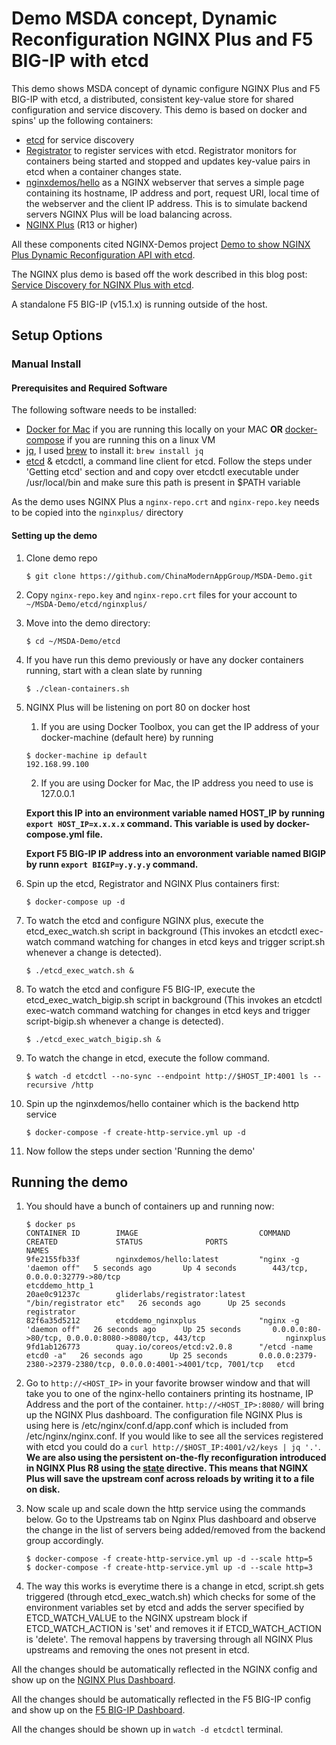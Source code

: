 # Demo MSDA concept, Dynamic Reconfiguration NGINX Plus and F5 BIG-IP with etcd

This demo shows MSDA concept of dynamic configure NGINX Plus and F5 BIG-IP with etcd, a distributed, consistent key-value store for shared configuration and service discovery. This demo is based on docker and spins'
up the following containers:

*   [etcd](https://github.com/coreos/etcd) for service discovery
*   [Registrator](https://github.com/gliderlabs/registrator) to register services with etcd. Registrator monitors for containers being started and stopped and updates key-value pairs in etcd when a container changes state.
*   [nginxdemos/hello](https://hub.docker.com/r/nginxdemos/hello/) as a NGINX webserver that serves a simple page containing its hostname, IP address and port, request URI, local time of the webserver and the client IP address. This is to simulate backend servers NGINX Plus will be load balancing across.
*   [NGINX Plus](http://www.nginx.com/products) (R13 or higher)

All these components cited NGINX-Demos project [Demo to show NGINX Plus Dynamic Reconfiguration API with etcd](https://github.com/nginxinc/NGINX-Demos/tree/master/etcd-demo).

The NGINX plus demo is based off the work described in this blog post: [Service Discovery for NGINX Plus with etcd](https://www.nginx.com/blog/service-discovery-nginx-plus-etcd/). 


A standalone F5 BIG-IP (v15.1.x) is running outside of the host.

## Setup Options

### Manual Install

#### Prerequisites and Required Software

The following software needs to be installed:

*   [Docker for Mac](https://www.docker.com/products/docker#/mac) if you are running this locally on your MAC **OR** [docker-compose](https://docs.docker.com/compose/install) if you are running this on a linux VM
*   [jq](https://stedolan.github.io/jq/), I used [brew](http://brew.sh) to install it: `brew install jq`
*   [etcd](https://github.com/coreos/etcd) & etcdctl, a command line client for etcd. Follow the steps under 'Getting etcd' section and and copy over etcdctl executable under /usr/local/bin and make sure this path is present in $PATH variable

As the demo uses NGINX Plus a `nginx-repo.crt` and `nginx-repo.key` needs to be copied into the `nginxplus/` directory

#### Setting up the demo

1.  Clone demo repo

    `$ git clone https://github.com/ChinaModernAppGroup/MSDA-Demo.git`

2.  Copy `nginx-repo.key` and `nginx-repo.crt` files for your account to `~/MSDA-Demo/etcd/nginxplus/`

3.  Move into the demo directory:

    `$ cd ~/MSDA-Demo/etcd`

4.  If you have run this demo previously or have any docker containers running, start with a clean slate by running

    `$ ./clean-containers.sh`

5.  NGINX Plus will be listening on port 80 on docker host

    1.  If you are using Docker Toolbox, you can get the IP address of your docker-machine (default here) by running

    ```
    $ docker-machine ip default
    192.168.99.100
    ```

    2.  If you are using Docker for Mac, the IP address you need to use is 127.0.0.1

    **Export this IP into an environment variable named HOST_IP by running `export HOST_IP=x.x.x.x` command. This variable is used by docker-compose.yml file.**
    
    **Export F5 BIG-IP IP address into an envoronment variable named BIGIP by runn `export BIGIP=y.y.y.y` command.**

6.  Spin up the etcd, Registrator and NGINX Plus containers first:

    `$ docker-compose up -d`

7.  To watch the etcd and configure NGINX plus, execute the etcd_exec_watch.sh script in background (This invokes an etcdctl exec-watch command watching for changes in etcd keys and trigger script.sh whenever a change is detected).

    `$ ./etcd_exec_watch.sh &`

8. To watch the etcd and configure F5 BIG-IP, execute the etcd_exec_watch_bigip.sh script in background (This invokes an etcdctl exec-watch command watching for changes in etcd keys and trigger script-bigip.sh whenever a change is detected).

    `$ ./etcd_exec_watch_bigip.sh &`

9. To watch the change in etcd, execute the follow command.

    `$ watch -d etcdctl --no-sync --endpoint http://$HOST_IP:4001 ls --recursive /http`

10. Spin up the nginxdemos/hello container which is the backend http service

    `$ docker-compose -f create-http-service.yml up -d`

11.  Now follow the steps under section 'Running the demo'

## Running the demo

1.  You should have a bunch of containers up and running now:

    ```
    $ docker ps
    CONTAINER ID        IMAGE                           COMMAND                  CREATED             STATUS              PORTS                                                                NAMES
    9fe2155fb33f        nginxdemos/hello:latest         "nginx -g 'daemon off"   5 seconds ago       Up 4 seconds        443/tcp, 0.0.0.0:32779->80/tcp                                       etcddemo_http_1
    20ae0c91237c        gliderlabs/registrator:latest   "/bin/registrator etc"   26 seconds ago      Up 25 seconds                                                                            registrator
    82f6a35d5212        etcddemo_nginxplus              "nginx -g 'daemon off"   26 seconds ago      Up 25 seconds       0.0.0.0:80->80/tcp, 0.0.0.0:8080->8080/tcp, 443/tcp                  nginxplus
    9fd1ab126773        quay.io/coreos/etcd:v2.0.8      "/etcd -name etcd0 -a"   26 seconds ago      Up 25 seconds       0.0.0.0:2379-2380->2379-2380/tcp, 0.0.0.0:4001->4001/tcp, 7001/tcp   etcd
    ```

2.  Go to `http://<HOST_IP>` in your favorite browser window and that will take you to one of the nginx-hello containers printing its hostname, IP Address and the port of the container. `http://<HOST_IP>:8080/` will bring up the NGINX Plus dashboard. The configuration file NGINX Plus is using here is /etc/nginx/conf.d/app.conf which is included from /etc/nginx/nginx.conf. If you would like to see all the services registered with etcd you could do a `curl http://$HOST_IP:4001/v2/keys | jq '.'`. **We are also using the persistent on-the-fly reconfiguration introduced in NGINX Plus R8 using the [state](http://nginx.org/en/docs/http/ngx_http_upstream_module.html#state) directive. This means that NGINX Plus will save the upstream conf across reloads by writing it to a file on disk.**

3.  Now scale up and scale down the http service using the commands below. Go to the Upstreams tab on Nginx Plus dashboard and observe the change in the list of servers being added/removed from the backend group accordingly.

     ```
     $ docker-compose -f create-http-service.yml up -d --scale http=5
     $ docker-compose -f create-http-service.yml up -d --scale http=3
     ```

4.  The way this works is everytime there is a change in etcd, script.sh gets triggered (through etcd_exec_watch.sh) which checks for some of the environment variables set by etcd and adds the server specified by ETCD_WATCH_VALUE to the NGINX upstream block if ETCD_WATCH_ACTION is 'set' and removes it if ETCD_WATCH_ACTION is 'delete'. The removal happens by traversing through all NGINX Plus upstreams and removing the ones not present in etcd.

All the changes should be automatically reflected in the NGINX config and show up on the [NGINX Plus Dashboard](http://$HOST_IP:8080/dashboard.html#upstreams).

All the changes should be automatically reflected in the F5 BIG-IP config and show up on the [F5 BIG-IP Dashboard](https://$BIGIP).

All the changes should be shown up in `watch -d etcdctl` terminal. 
